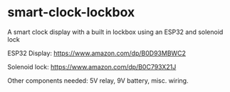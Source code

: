 # smart-clock-lockbox
A smart clock display with a built in lockbox using an ESP32 and solenoid lock

ESP32 Display: https://www.amazon.com/dp/B0D93MBWC2

Solenoid lock: https://www.amazon.com/dp/B0C793X21J

Other components needed: 5V relay, 9V battery, misc. wiring.
